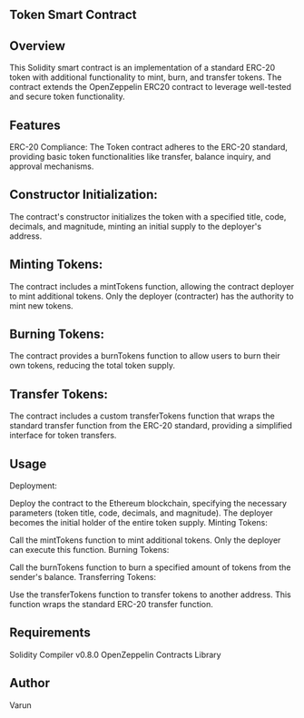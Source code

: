 ## Token Smart Contract 

## Overview
This Solidity smart contract is an implementation of a standard ERC-20 token with additional functionality to mint, burn, and transfer tokens. The contract extends the OpenZeppelin ERC20 contract to leverage well-tested and secure token functionality.

## Features
ERC-20 Compliance: The Token contract adheres to the ERC-20 standard, providing basic token functionalities like transfer, balance inquiry, and approval mechanisms.

## Constructor Initialization:
 The contract's constructor initializes the token with a specified title, code, decimals, and magnitude, minting an initial supply to the deployer's address.

## Minting Tokens:
 The contract includes a mintTokens function, allowing the contract deployer to mint additional tokens. Only the deployer (contracter) has the authority to mint new tokens.

## Burning Tokens:
 The contract provides a burnTokens function to allow users to burn their own tokens, reducing the total token supply.

## Transfer Tokens:
 The contract includes a custom transferTokens function that wraps the standard transfer function from the ERC-20 standard, providing a simplified interface for token transfers.

## Usage
Deployment:

Deploy the contract to the Ethereum blockchain, specifying the necessary parameters (token title, code, decimals, and magnitude).
The deployer becomes the initial holder of the entire token supply.
Minting Tokens:

Call the mintTokens function to mint additional tokens. Only the deployer can execute this function.
Burning Tokens:

Call the burnTokens function to burn a specified amount of tokens from the sender's balance.
Transferring Tokens:

Use the transferTokens function to transfer tokens to another address. This function wraps the standard ERC-20 transfer function.

## Requirements
Solidity Compiler v0.8.0 
OpenZeppelin Contracts Library

## Author

Varun
